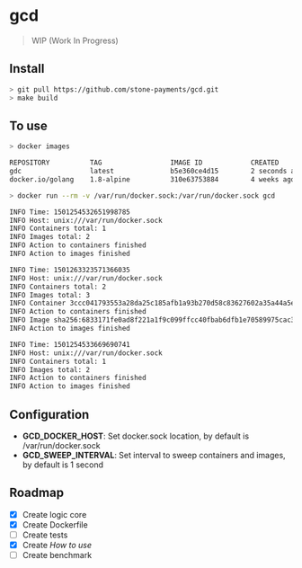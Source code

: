 # gcd

> WIP (Work In Progress)

## Install

```bash
> git pull https://github.com/stone-payments/gcd.git
> make build
```

## To use

```bash
> docker images

REPOSITORY          TAG                 IMAGE ID            CREATED             SIZE
gdc                 latest              b5e360ce4d15        2 seconds ago       270 MB
docker.io/golang    1.8-alpine          310e63753884        4 weeks ago         257 MB

> docker run --rm -v /var/run/docker.sock:/var/run/docker.sock gcd

INFO Time: 1501254532651998785
INFO Host: unix:///var/run/docker.sock
INFO Containers total: 1
INFO Images total: 2
INFO Action to containers finished
INFO Action to images finished

INFO Time: 1501263323571366035
INFO Host: unix:///var/run/docker.sock
INFO Containers total: 2
INFO Images total: 3
INFO Container 3ccc041793553a28da25c185afb1a93b270d58c83627602a35a44a5efa683b3a removed successful
INFO Action to containers finished
INFO Image sha256:6833171fe0ad8f221a1f9c099ffcc40fbab6dfb1e70589975cac3355cf08c118 removed successful
INFO Action to images finished

INFO Time: 1501254533669690741
INFO Host: unix:///var/run/docker.sock
INFO Containers total: 1
INFO Images total: 2
INFO Action to containers finished
INFO Action to images finished

```

## Configuration

- __GCD_DOCKER_HOST__: Set docker.sock location, by default is /var/run/docker.sock
- __GCD_SWEEP_INTERVAL__: Set interval to sweep containers and images, by default is 1 second

## Roadmap

- [x] Create logic core
- [x] Create Dockerfile
- [ ] Create tests
- [x] Create _How to use_
- [ ] Create benchmark
